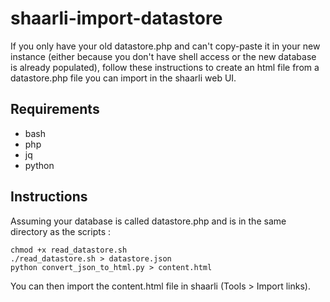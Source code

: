 # shaarli-import-datastore

If you only have your old datastore.php and can't copy-paste it in your new instance (either because you don't have shell access or the new database is already populated), follow these instructions to create an html file from a datastore.php file you can import in the shaarli web UI.

## Requirements

- bash
- php
- jq
- python

## Instructions

Assuming your database is called datastore.php and is in the same directory as the scripts :

```
chmod +x read_datastore.sh
./read_datastore.sh > datastore.json
python convert_json_to_html.py > content.html
```

You can then import the content.html file in shaarli (Tools > Import links).
